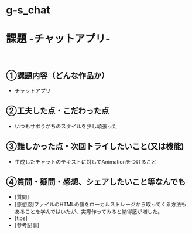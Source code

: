 # g-s_chat
# 課題 -チャットアプリ-
​
## ①課題内容（どんな作品か）
- チャットアプリ
​
## ②工夫した点・こだわった点
- いつもサボりがちのスタイルを少し頑張った
​
## ③難しかった点・次回トライしたいこと(又は機能)
- 生成したチャットのテキストに対してAnimationをつけること

## ④質問・疑問・感想、シェアしたいこと等なんでも
- [質問]
- [感想]別ファイルのHTMLの値をローカルストレージから取ってくる方法もあることを学んではいたが、実際作ってみると納得感が増した。
- [tips]
- [参考記事]

